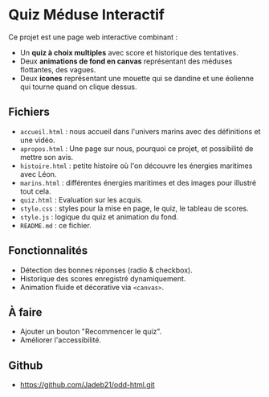 # Quiz Méduse Interactif

Ce projet est une page web interactive combinant :
- Un **quiz à choix multiples** avec score et historique des tentatives.
- Deux **animations de fond en canvas** représentant des méduses flottantes, des vagues.
- Deux **icones** représentant une mouette qui se dandine et une éolienne qui tourne quand on clique dessus.

## Fichiers

- `accueil.html` : nous accueil dans l'univers marins avec des définitions et une vidéo.
- `apropos.html` : Une page sur nous, pourquoi ce projet, et possibilité de mettre son avis.
- `histoire.html` : petite histoire où l'on découvre les énergies maritimes avec Léon.
- `marins.html` : différentes énergies maritimes et des images pour illustré tout cela.
- `quiz.html` : Evaluation sur les acquis.
- `style.css` : styles pour la mise en page, le quiz, le tableau de scores.
- `style.js` : logique du quiz et animation du fond.
- `README.md` : ce fichier.

## Fonctionnalités

- Détection des bonnes réponses (radio & checkbox).
- Historique des scores enregistré dynamiquement.
- Animation fluide et décorative via `<canvas>`.

## À faire

- Ajouter un bouton "Recommencer le quiz".
- Améliorer l'accessibilité.

## Github 

- https://github.com/Jadeb21/odd-html.git

